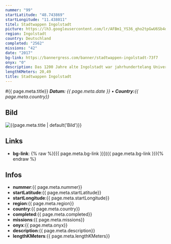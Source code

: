 ```yaml
---
nummer: "99"
startLatitude: "48.743869"
startLongitude: "11.438011"
titel: Stadtwappen Ingolstadt
picture: https://lh3.googleusercontent.com/lr/AFBm1_YS36_qho2tpGwU6Sb4dGbhNWdYpTbJw_VY82Ag0CYZmW7n2XPExQlPzSS079sj3ArZRZtifbptsTfYjyPU0KeIS8HXfA0RXkMAjEi2_Ul5zAgt0mF2j7VSoD5CJLwXTSJHpfrsc9aOoKU3KMd5kg5YozgHE8As5b54ZjXi2-VeTX7MHRkEXt1MOJePxLocV17GcG0hyZWV8SskhjWxYSl_MQ5NbGXhtSA3rvnWs0gSRZzHNSpiyGk-N_6uC2yVcJk9-Xtfqyv-djqhdDlWLU_JCg5IUIDEt4FhtEIVY991_Jqb0bSdDVdScXpSZ-LcqyCoKrllAl0j5ZJ1C5TUneyapk9hFIUmgQOSdZPxUTtiSXUOV7URQrzTrgMUOZQ7iEG0x1-zZ1KgGG6C2Rg74C9rzEhP6Ch-QkRLohVHGzCdIk-KbyRuRiQxGo0HJT90Mwh63GROfJZcwt-z5aY2J_IGd__xKEIRnCjf_CwXf5o46mt6rBG4JXrbiGifHjTQwTy_VnDy_ovJe3Byb2JYny9QBkeg8oMQNX7k6S4WRE0Dx15jpFlvu2IWdLxINfnxGAEBBbsUxQcPP6iFp_X-TrIeR3PiUZKoh8hdvvq4HfWcJU_BEi8flhF2i177cAXpCruoqNFYlVN-A62OEpWqWZ-59QEJshJkhMNUlf20Zw_hUQfOFSooxncv3FnT4rrdDFV2MKjyG6RJEW9IGy7HfNrjAH50Ja1AfCj2Syj39AvLZ5zyRq56HmNrnESsJxV8MjAMMEenNXAOzh0MC0nXlbQPL9t3pxL1dfkJOwO85a-HhMPXSooYoQwnum_ajSSGanaWOrNKkKa-AwITf8MF-_ELN3k4kW9Vnthe
region: Ingolstadt
country: Deutschland
completed: "2562"
missions: "42"
date: "2017"
bg-link: https://bannergress.com/banner/stadtwappen-ingolstadt-73f7
onyx: "0"
description: Das 1200 Jahre alte Ingolstadt war jahrhundertelang Universitätsstadt, Zentrum politischer Macht und später Festungsstadt. Diese Mosaik führt durch eine hübsche, aber unterschätzte  Großstadt.
lengthKMeters: 20,49
title: Stadtwappen Ingolstadt
---
```


#{{ page.meta.title}}
_**Datum:** {{ page.meta.date }} • **Country:**{{ page.meta.country}}_

## Bild
![{{page.meta.title | default('Bild')}}]({{page.meta.picture}})

## Links
- **bg-link**: {% raw %}[{{ page.meta.bg-link }}]({{ page.meta.bg-link }}){% endraw %}

## Infos
- **nummer**:{{ page.meta.nummer}}
- **startLatitude**:{{ page.meta.startLatitude}}
- **startLongitude**:{{ page.meta.startLongitude}}
- **region**:{{ page.meta.region}}
- **country**:{{ page.meta.country}}
- **completed**:{{ page.meta.completed}}
- **missions**:{{ page.meta.missions}}
- **onyx**:{{ page.meta.onyx}}
- **description**:{{ page.meta.description}}
- **lengthKMeters**:{{ page.meta.lengthKMeters}}


